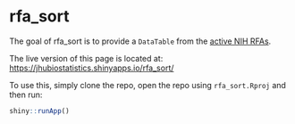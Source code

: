 
<!-- README.md is generated from README.Rmd. Please edit that file -->

# rfa\_sort

The goal of rfa\_sort is to provide a `DataTable` from the [active NIH
RFAs](https://grants.nih.gov/grants/guide/search_results.htm?scope=rfa&year=active).

The live version of this page is located at:
<https://jhubiostatistics.shinyapps.io/rfa_sort/>

To use this, simply clone the repo, open the repo using `rfa_sort.Rproj`
and then run:

``` r
shiny::runApp()
```
